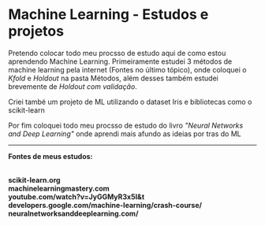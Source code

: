 # Machine Learning - Estudos e projetos
<p>Pretendo colocar todo meu procsso de estudo aqui de como estou aprendendo Machine Learning.
Primeiramente estudei 3 métodos de machine learning pela internet (Fontes no último tópico), onde coloquei o <i>Kfold</i> e <i>Holdout</i> na pasta Métodos, além desses também estudei brevemente de <i>Holdout com validação</i>.</p>
<p>Criei també um projeto de ML utilizando o dataset Iris e bibliotecas como o scikit-learn</p>
<p>Por fim coloquei todo meu procsso de estudo do livro <i>"Neural Networks and Deep Learning"</i> onde aprendi mais afundo as ideias por tras do ML</p>
<hr>
<b>Fontes de meus estudos:<b><br><br>

<a>scikit-learn.org</a><br>
<a>machinelearningmastery.com</a><br>
<a></a>youtube.com/watch?v=JyGGMyR3x5I&t</a><br>
<a>developers.google.com/machine-learning/crash-course/</a><br>
<a>neuralnetworksanddeeplearning.com/<a>
